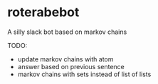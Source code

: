 # roterabebot

A silly slack bot based on markov chains

TODO:

- update markov chains with atom
- answer based on previous sentence
- markov chains with sets instead of list of lists
